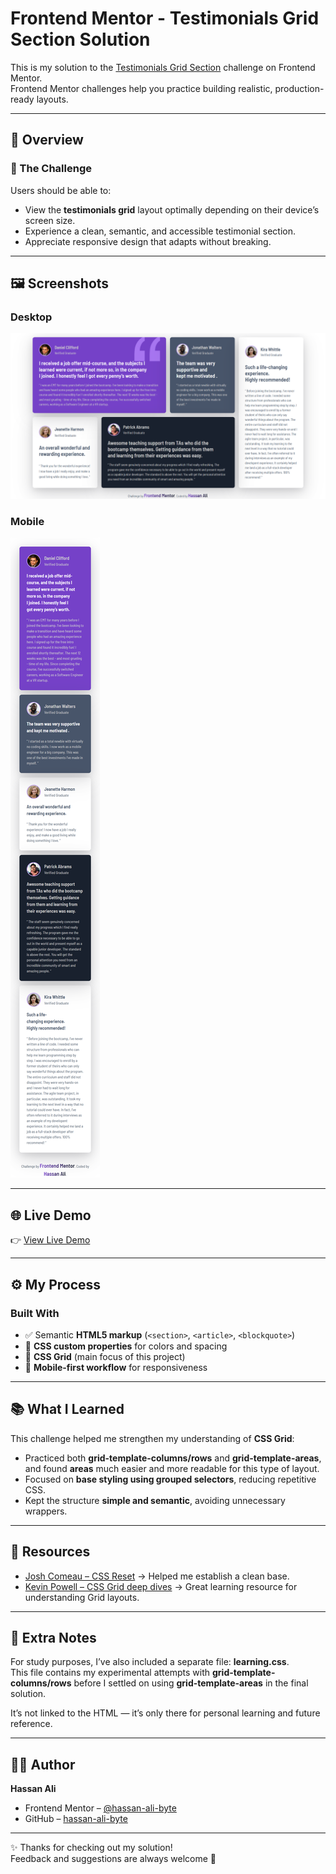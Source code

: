 # Frontend Mentor - Testimonials Grid Section Solution

This is my solution to the [Testimonials Grid Section](https://www.frontendmentor.io/challenges/testimonials-grid-section-Nnw6J7Un7) challenge on Frontend Mentor.  
Frontend Mentor challenges help you practice building realistic, production-ready layouts.

---

## 📌 Overview

### 🔹 The Challenge

Users should be able to:

- View the **testimonials grid** layout optimally depending on their device’s screen size.
- Experience a clean, semantic, and accessible testimonial section.
- Appreciate responsive design that adapts without breaking.

---

## 🖼️ Screenshots

### Desktop

![Desktop Screenshot](design/desktop-version.png)

### Mobile

![Mobile Screenshot](design/mobile-version.png)

---

## 🌐 Live Demo

👉 [View Live Demo](https://hassan-ali-byte.github.io/testimonials-grid-section-master/)

---

## ⚙️ My Process

### Built With

- ✅ Semantic **HTML5 markup** (`<section>`, `<article>`, `<blockquote>`)
- 🎨 **CSS custom properties** for colors and spacing
- 📐 **CSS Grid** (main focus of this project)
- 📱 **Mobile-first workflow** for responsiveness

---

## 📚 What I Learned

This challenge helped me strengthen my understanding of **CSS Grid**:

- Practiced both **grid-template-columns/rows** and **grid-template-areas**, and found **areas** much easier and more readable for this type of layout.
- Focused on **base styling using grouped selectors**, reducing repetitive CSS.
- Kept the structure **simple and semantic**, avoiding unnecessary wrappers.

---


## 🔗 Resources

- [Josh Comeau – CSS Reset](https://www.joshwcomeau.com/css/custom-css-reset/) → Helped me establish a clean base.
- [Kevin Powell – CSS Grid deep dives](https://www.youtube.com/@KevinPowell) → Great learning resource for understanding Grid layouts.

---

## 📂 Extra Notes  

For study purposes, I’ve also included a separate file: **learning.css**.  
This file contains my experimental attempts with **grid-template-columns/rows** before I settled on using **grid-template-areas** in the final solution.  

It’s not linked to the HTML — it’s only there for personal learning and future reference.  

---
## 👨‍💻 Author

**Hassan Ali**

- Frontend Mentor – [@hassan-ali-byte](https://www.frontendmentor.io/profile/hassan-ali-byte)
- GitHub – [hassan-ali-byte](https://github.com/hassan-ali-byte)

---

✨ Thanks for checking out my solution!  
Feedback and suggestions are always welcome 🙌
